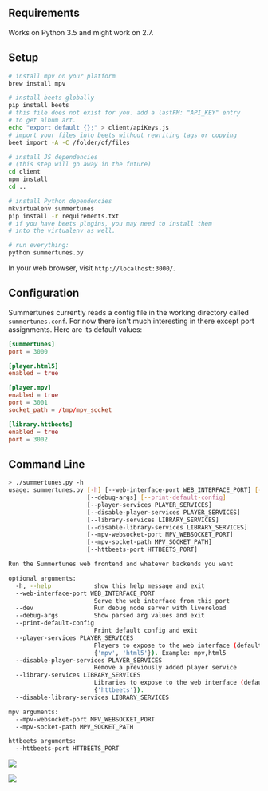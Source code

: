 ## Requirements

Works on Python 3.5 and might work on 2.7.

## Setup

```sh
# install mpv on your platform
brew install mpv

# install beets globally
pip install beets
# this file does not exist for you. add a lastFM: "API_KEY" entry
# to get album art.
echo "export default {};" > client/apiKeys.js
# import your files into beets without rewriting tags or copying
beet import -A -C /folder/of/files

# install JS dependencies
# (this step will go away in the future)
cd client
npm install
cd ..

# install Python dependencies
mkvirtualenv summertunes
pip install -r requirements.txt
# if you have beets plugins, you may need to install them
# into the virtualenv as well.

# run everything:
python summertunes.py
```

In your web browser, visit `http://localhost:3000/`.

## Configuration

Summertunes currently reads a config file in the working directory called
`summertunes.conf`. For now there isn't much interesting in there except
port assignments. Here are its default values:

```conf
[summertunes]
port = 3000

[player.html5]
enabled = true

[player.mpv]
enabled = true
port = 3001
socket_path = /tmp/mpv_socket

[library.httbeets]
enabled = true
port = 3002
```

## Command Line

```sh
> ./summertunes.py -h
usage: summertunes.py [-h] [--web-interface-port WEB_INTERFACE_PORT] [--dev]
                      [--debug-args] [--print-default-config]
                      [--player-services PLAYER_SERVICES]
                      [--disable-player-services PLAYER_SERVICES]
                      [--library-services LIBRARY_SERVICES]
                      [--disable-library-services LIBRARY_SERVICES]
                      [--mpv-websocket-port MPV_WEBSOCKET_PORT]
                      [--mpv-socket-path MPV_SOCKET_PATH]
                      [--httbeets-port HTTBEETS_PORT]

Run the Summertunes web frontend and whatever backends you want

optional arguments:
  -h, --help            show this help message and exit
  --web-interface-port WEB_INTERFACE_PORT
                        Serve the web interface from this port
  --dev                 Run debug node server with livereload
  --debug-args          Show parsed arg values and exit
  --print-default-config
                        Print default config and exit
  --player-services PLAYER_SERVICES
                        Players to expose to the web interface (default
                        {'mpv', 'html5'}). Example: mpv,html5
  --disable-player-services PLAYER_SERVICES
                        Remove a previously added player service
  --library-services LIBRARY_SERVICES
                        Libraries to expose to the web interface (default
                        {'httbeets'}).
  --disable-library-services LIBRARY_SERVICES

mpv arguments:
  --mpv-websocket-port MPV_WEBSOCKET_PORT
  --mpv-socket-path MPV_SOCKET_PATH

httbeets arguments:
  --httbeets-port HTTBEETS_PORT
```

![](https://www.dropbox.com/s/459k4m9mkaj67sy/Screenshot%202016-12-23%2019.08.01.png?dl=1)

![](https://www.dropbox.com/s/idcmdhrwre56cov/Screenshot%202016-12-23%2018.24.54.png?dl=1)

